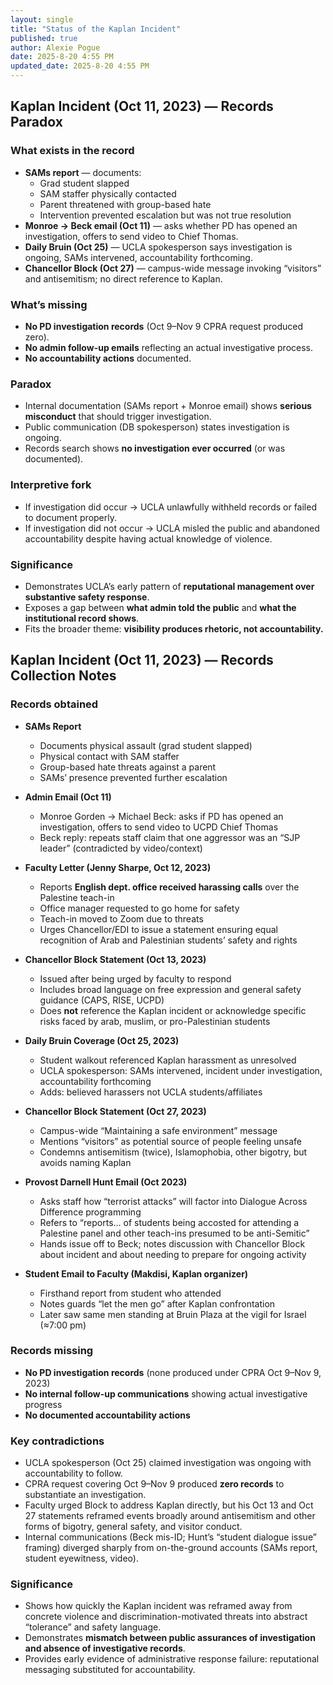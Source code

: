 ```yaml
---
layout: single
title: "Status of the Kaplan Incident"
published: true
author: Alexie Pogue
date: 2025-8-20 4:55 PM
updated_date: 2025-8-20 4:55 PM
---
```


## Kaplan Incident (Oct 11, 2023) — Records Paradox

### What exists in the record
- **SAMs report** — documents:  
  - Grad student slapped  
  - SAM staffer physically contacted  
  - Parent threatened with group-based hate  
  - Intervention prevented escalation but was not true resolution  
- **Monroe → Beck email (Oct 11)** — asks whether PD has opened an investigation, offers to send video to Chief Thomas.  
- **Daily Bruin (Oct 25)** — UCLA spokesperson says investigation is ongoing, SAMs intervened, accountability forthcoming.  
- **Chancellor Block (Oct 27)** — campus-wide message invoking “visitors” and antisemitism; no direct reference to Kaplan.  
### What’s missing
- **No PD investigation records** (Oct 9–Nov 9 CPRA request produced zero).  
- **No admin follow-up emails** reflecting an actual investigative process.  
- **No accountability actions** documented.  

### Paradox
- Internal documentation (SAMs report + Monroe email) shows **serious misconduct** that should trigger investigation.  
- Public communication (DB spokesperson) states investigation is ongoing.  
- Records search shows **no investigation ever occurred** (or was documented).  

### Interpretive fork
- If investigation did occur → UCLA unlawfully withheld records or failed to document properly.  
- If investigation did not occur → UCLA misled the public and abandoned accountability despite having actual knowledge of violence.  

### Significance
- Demonstrates UCLA’s early pattern of **reputational management over substantive safety response**.  
- Exposes a gap between **what admin told the public** and **what the institutional record shows**.  
- Fits the broader theme: **visibility produces rhetoric, not accountability.**

## Kaplan Incident (Oct 11, 2023) — Records Collection Notes

### Records obtained

- **SAMs Report**  
  - Documents physical assault (grad student slapped)  
  - Physical contact with SAM staffer  
  - Group-based hate threats against a parent  
  - SAMs’ presence prevented further escalation  

- **Admin Email (Oct 11)**  
  - Monroe Gorden → Michael Beck: asks if PD has opened an investigation, offers to send video to UCPD Chief Thomas  
  - Beck reply: repeats staff claim that one aggressor was an “SJP leader” (contradicted by video/context)  

- **Faculty Letter (Jenny Sharpe, Oct 12, 2023)**  
  - Reports **English dept. office received harassing calls** over the Palestine teach-in  
  - Office manager requested to go home for safety  
  - Teach-in moved to Zoom due to threats  
  - Urges Chancellor/EDI to issue a statement ensuring equal recognition of Arab and Palestinian students’ safety and rights  

- **Chancellor Block Statement (Oct 13, 2023)**  
  - Issued after being urged by faculty to respond   
  - Includes broad language on free expression and general safety guidance (CAPS, RISE, UCPD)  
  - Does **not** reference the Kaplan incident or acknowledge specific risks faced by arab, muslim, or pro-Palestinian students 

- **Daily Bruin Coverage (Oct 25, 2023)**  
  - Student walkout referenced Kaplan harassment as unresolved  
  - UCLA spokesperson: SAMs intervened, incident under investigation, accountability forthcoming  
  - Adds: believed harassers not UCLA students/affiliates  

- **Chancellor Block Statement (Oct 27, 2023)**  
  - Campus-wide “Maintaining a safe environment” message  
  - Mentions “visitors” as potential source of people feeling unsafe  
  - Condemns antisemitism (twice), Islamophobia, other bigotry, but avoids naming Kaplan  

- **Provost Darnell Hunt Email (Oct 2023)**  
  - Asks staff how “terrorist attacks” will factor into Dialogue Across Difference programming  
  - Refers to “reports… of students being accosted for attending a Palestine panel and other teach-ins presumed to be anti-Semitic”  
  - Hands issue off to Beck; notes discussion with Chancellor Block about incident and about needing to prepare for ongoing activity  

- **Student Email to Faculty (Makdisi, Kaplan organizer)**  
  - Firsthand report from student who attended  
  - Notes guards “let the men go” after Kaplan confrontation  
  - Later saw same men standing at Bruin Plaza at the vigil for Israel (≈7:00 pm)  

### Records missing
- **No PD investigation records** (none produced under CPRA Oct 9–Nov 9, 2023)  
- **No internal follow-up communications** showing actual investigative progress  
- **No documented accountability actions**  

### Key contradictions
- UCLA spokesperson (Oct 25) claimed investigation was ongoing with accountability to follow.  
- CPRA request covering Oct 9–Nov 9 produced **zero records** to substantiate an investigation.  
- Faculty urged Block to address Kaplan directly, but his Oct 13 and Oct 27 statements reframed events broadly around antisemitism and other forms of bigotry, general safety, and visitor conduct.  
- Internal communications (Beck mis-ID; Hunt’s “student dialogue issue” framing) diverged sharply from on-the-ground accounts (SAMs report, student eyewitness, video).  

### Significance
- Shows how quickly the Kaplan incident was reframed away from concrete violence and discrimination-motivated threats into abstract “tolerance” and safety language.  
- Demonstrates **mismatch between public assurances of investigation and absence of investigative records**.  
- Provides early evidence of administrative response failure: reputational messaging substituted for accountability.  

